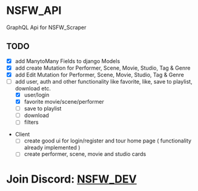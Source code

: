 # NSFW_API
GraphQL Api for NSFW_Scraper

## TODO
- [x] add ManytoMany Fields to django Models
- [x] add create Mutation for Performer, Scene, Movie, Studio, Tag & Genre
- [x] add Edit Mutation for Performer, Scene, Movie, Studio, Tag & Genre
- [ ] add user, auth and other functionality like favorite, like, save to playlist, download etc.
     - [x] user/login
     - [x] favorite movie/scene/performer
     - [ ] save to playlist
     - [ ] download 
     - [ ] filters
- Client
  - [ ] create good ui for login/register and tour home page ( functionality already implemented )
  - [ ] create performer, scene, movie and studio cards

# Join Discord: [NSFW_DEV](https://discord.gg/7GgzeRAZ7P)
